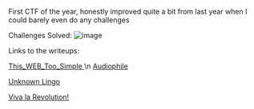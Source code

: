 First CTF of the year, honestly improved quite a bit from last year when I could barely even do any challenges

Challenges Solved:
![image](https://github.com/1-Xenon/ctf-archives/assets/110148117/6005ad19-d49b-4eb8-b669-aede2caf8097)

Links to the writeups:

<a href="https://github.com/1-Xenon/ctf-archives/blob/main/2024/Lag%20and%20Crash%204.0/This_WEB_Too_Simple/writeup.md"> This_WEB_Too_Simple </a> \n
<a href="https://github.com/1-Xenon/ctf-archives/blob/main/2024/Lag%20and%20Crash%204.0/Audiophile/writeup.md"> Audiophile </a>

<a href="https://github.com/1-Xenon/ctf-archives/blob/main/2024/Lag%20and%20Crash%204.0/Unknown%20Lingo/writeup.md"> Unknown Lingo </a>

<a href="https://github.com/1-Xenon/ctf-archives/blob/main/2024/Lag%20and%20Crash%204.0/Viva%20la%20Revolution!/writeup.md"> Viva la Revolution! </a>
